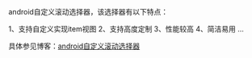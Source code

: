 android自定义滚动选择器，该选择器有以下特点：

1、支持自定义实现item视图
2、支持高度定制
3、性能较高
4、简洁易用
...

具体参见博客：[android自定义滚动选择器](https://www.jianshu.com/p/0accbfd78a20)
